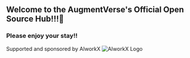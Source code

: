 ## Welcome to the AugmentVerse's Official Open Source Hub!!!👋
### Please enjoy your stay!!

Supported and sponsored by AIworkX
![AIworkX Logo]()
